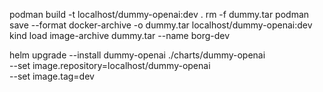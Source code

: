 
podman build -t localhost/dummy-openai:dev .
rm -f dummy.tar
podman save --format docker-archive -o dummy.tar localhost/dummy-openai:dev
kind load image-archive dummy.tar --name borg-dev

helm upgrade --install dummy-openai ./charts/dummy-openai \
  --set image.repository=localhost/dummy-openai \
  --set image.tag=dev
